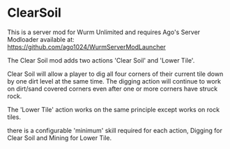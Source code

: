 # ClearSoil

This is a server mod for Wurm Unlimited and requires Ago's Server Modloader available at:
  https://github.com/ago1024/WurmServerModLauncher
  
  The Clear Soil mod adds two actions 'Clear Soil' and 'Lower Tile'.

  Clear Soil will allow a player to dig all four corners of their current tile down by one dirt level at the same time.
  The digging action will continue to work on dirt/sand covered corners even after one or more corners have struck rock.
  
  The 'Lower Tile' action works on the same principle except works on rock tiles.
  
  there is a configurable 'minimum' skill required for each action, Digging for Clear Soil and Mining for Lower Tile.
  
